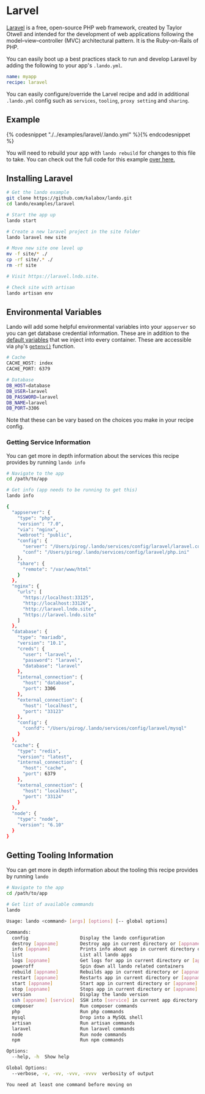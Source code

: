 Larvel
======

[Laravel](https://laravel.com/) is a free, open-source PHP web framework, created by Taylor Otwell and intended for the development of web applications following the model–view–controller (MVC) architectural pattern. It is the Ruby-on-Rails of PHP.

You can easily boot up a best practices stack to run and develop Laravel by adding the following to your app's `.lando.yml`.

```yml
name: myapp
recipe: laravel
```

You can easily configure/override the Larvel recipe and add in additional `.lando.yml` config such as `services`, `tooling`, `proxy setting` and `sharing`.

Example
-------

{% codesnippet "./../examples/laravel/.lando.yml" %}{% endcodesnippet %}

You will need to rebuild your app with `lando rebuild` for changes to this file to take. You can check out the full code for this example [over here.](https://github.com/kalabox/lando/tree/master/examples/laravel)

Installing Laravel
------------------

```bash
# Get the lando example
git clone https://github.com/kalabox/lando.git
cd lando/examples/laravel

# Start the app up
lando start

# Create a new laravel project in the site folder
lando laravel new site

# Move new site one level up
mv -f site/* ./
cp -rf site/.* ./
rm -rf site

# Visit https://laravel.lndo.site.

# Check site with artisan
lando artisan env
```

Environmental Variables
-----------------------

Lando will add some helpful environmental variables into your `appserver` so you can get database credential information. These are in addition to the [default variables](./../config/services.md#environment) that we inject into every container. These are accessible via `php`'s [`getenv()`](http://php.net/manual/en/function.getenv.php) function.

```bash
# Cache
CACHE_HOST: index
CACHE_PORT: 6379

# Database
DB_HOST=database
DB_USER=laravel
DB_PASSWORD=laravel
DB_NAME=laravel
DB_PORT=3306
```

Note that these can be vary based on the choices you make in your recipe config.

### Getting Service Information

You can get more in depth information about the services this recipe provides by running `lando info`

```bash
# Navigate to the app
cd /path/to/app

# Get info (app needs to be running to get this)
lando info

{
  "appserver": {
    "type": "php",
    "version": "7.0",
    "via": "nginx",
    "webroot": "public",
    "config": {
      "server": "/Users/pirog/.lando/services/config/laravel/laravel.conf",
      "conf": "/Users/pirog/.lando/services/config/laravel/php.ini"
    },
    "share": {
      "remote": "/var/www/html"
    }
  },
  "nginx": {
    "urls": [
      "https://localhost:33125",
      "http://localhost:33126",
      "http://laravel.lndo.site",
      "https://laravel.lndo.site"
    ]
  },
  "database": {
    "type": "mariadb",
    "version": "10.1",
    "creds": {
      "user": "laravel",
      "password": "laravel",
      "database": "laravel"
    },
    "internal_connection": {
      "host": "database",
      "port": 3306
    },
    "external_connection": {
      "host": "localhost",
      "port": "33123"
    },
    "config": {
      "confd": "/Users/pirog/.lando/services/config/laravel/mysql"
    }
  },
  "cache": {
    "type": "redis",
    "version": "latest",
    "internal_connection": {
      "host": "cache",
      "port": 6379
    },
    "external_connection": {
      "host": "localhost",
      "port": "33124"
    }
  },
  "node": {
    "type": "node",
    "version": "6.10"
  }
}
```

Getting Tooling Information
---------------------------

You can get more in depth information about the tooling this recipe provides by running `lando`

```bash
# Navigate to the app
cd /path/to/app

# Get list of available commands
lando

Usage: lando <command> [args] [options] [-- global options]

Commands:
  config                   Display the lando configuration
  destroy [appname]        Destroy app in current directory or [appname]
  info [appname]           Prints info about app in current directory or [appname]
  list                     List all lando apps
  logs [appname]           Get logs for app in current directory or [appname]
  poweroff                 Spin down all lando related containers
  rebuild [appname]        Rebuilds app in current directory or [appname]
  restart [appname]        Restarts app in current directory or [appname]
  start [appname]          Start app in current directory or [appname]
  stop [appname]           Stops app in current directory or [appname]
  version                  Display the lando version
  ssh [appname] [service]  SSH into [service] in current app directory or [appname]
  composer                 Run composer commands
  php                      Run php commands
  mysql                    Drop into a MySQL shell
  artisan                  Run artisan commands
  laravel                  Run laravel commands
  node                     Run node commands
  npm                      Run npm commands

Options:
  --help, -h  Show help                                                [boolean]

Global Options:
  --verbose, -v, -vv, -vvv, -vvvv  verbosity of output

You need at least one command before moving on
```
